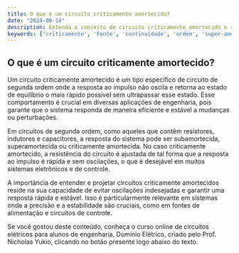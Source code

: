 ```yaml
---
title: O que é um circuito criticamente amortecido?
date: "2024-09-14"
description: Entenda o conceito de circuito criticamente amortecido e sua importância em circuitos de segunda ordem.
keywords: ['criticamente', 'Fonte', 'continuidade', 'ordem', 'super-amortecido', 'Tensão', 'paralelo']
---
```


## O que é um circuito criticamente amortecido?

Um circuito criticamente amortecido é um tipo específico de circuito de segunda ordem onde a resposta ao impulso não oscila e retorna ao estado de equilíbrio o mais rápido possível sem ultrapassar esse estado. Esse comportamento é crucial em diversas aplicações de engenharia, pois garante que o sistema responda de maneira eficiente e estável a mudanças ou perturbações.

Em circuitos de segunda ordem, como aqueles que contêm resistores, indutores e capacitores, a resposta do sistema pode ser subamortecida, superamortecida ou criticamente amortecida. No caso criticamente amortecido, a resistência do circuito é ajustada de tal forma que a resposta ao impulso é rápida e sem oscilações, o que é desejável em muitos sistemas eletrônicos e de controle.

A importância de entender e projetar circuitos criticamente amortecidos reside na sua capacidade de evitar oscilações indesejadas e garantir uma resposta rápida e estável. Isso é particularmente relevante em sistemas onde a precisão e a estabilidade são cruciais, como em fontes de alimentação e circuitos de controle.

Se você gostou deste conteúdo, conheça o curso online de circuitos elétricos para alunos de engenharia, Domínio Elétrico, criado pelo Prof. Nicholas Yukio, clicando no botão presente logo abaixo do texto.